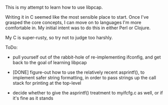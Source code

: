 This is my attempt to learn how to use libpcap.

Writing it in C seemed like the most sensible place to start.  Once
I've grasped the core concepts, I can move on to languages I'm more
comfortable in.  My initial intent was to do this in either Perl or
Clojure.

My C is super-rusty, so try not to judge too harshly.

ToDo:

 - pull yourself out of the rabbit-hole of re-implementing ifconfig,
   and get back to the goal of learning libpcap

 - [DONE] figure-out how to use the relatively recent asprintf(), to
   implement safer string formatting, in order to pass strings up the
   call stack for printing at the top-level

 - decide whether to give the asprintf() treatment to myifcfg.c as
   well, or if it's fine as it stands
